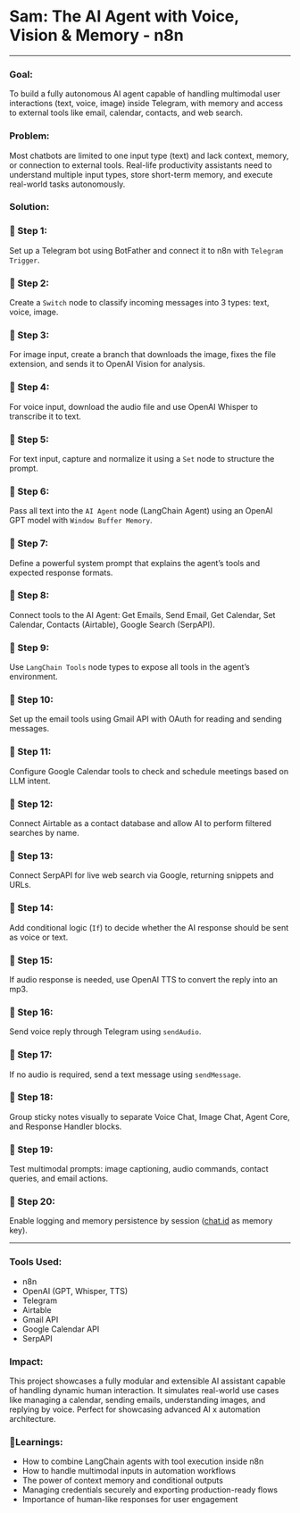 # Sam: The AI Agent with Voice, Vision & Memory - n8n

---

<aside>

### **Goal:**

To build a fully autonomous AI agent capable of handling multimodal user interactions (text, voice, image) inside Telegram, with memory and access to external tools like email, calendar, contacts, and web search.

### **Problem:**

Most chatbots are limited to one input type (text) and lack context, memory, or connection to external tools. Real-life productivity assistants need to understand multiple input types, store short-term memory, and execute real-world tasks autonomously.

### **Solution:**

### 🔷 Step 1:

Set up a Telegram bot using BotFather and connect it to n8n with `Telegram Trigger`.

### 🔷 Step 2:

Create a `Switch` node to classify incoming messages into 3 types: text, voice, image.

### 🔷 Step 3:

For image input, create a branch that downloads the image, fixes the file extension, and sends it to OpenAI Vision for analysis.

### 🔷 Step 4:

For voice input, download the audio file and use OpenAI Whisper to transcribe it to text.

### 🔷 Step 5:

For text input, capture and normalize it using a `Set` node to structure the prompt.

### 🔷 Step 6:

Pass all text into the `AI Agent` node (LangChain Agent) using an OpenAI GPT model with `Window Buffer Memory`.

### 🔷 Step 7:

Define a powerful system prompt that explains the agent’s tools and expected response formats.

### 🔷 Step 8:

Connect tools to the AI Agent: Get Emails, Send Email, Get Calendar, Set Calendar, Contacts (Airtable), Google Search (SerpAPI).

### 🔷 Step 9:

Use `LangChain Tools` node types to expose all tools in the agent’s environment.

### 🔷 Step 10:

Set up the email tools using Gmail API with OAuth for reading and sending messages.

### 🔷 Step 11:

Configure Google Calendar tools to check and schedule meetings based on LLM intent.

### 🔷 Step 12:

Connect Airtable as a contact database and allow AI to perform filtered searches by name.

### 🔷 Step 13:

Connect SerpAPI for live web search via Google, returning snippets and URLs.

### 🔷 Step 14:

Add conditional logic (`If`) to decide whether the AI response should be sent as voice or text.

### 🔷 Step 15:

If audio response is needed, use OpenAI TTS to convert the reply into an mp3.

### 🔷 Step 16:

Send voice reply through Telegram using `sendAudio`.

### 🔷 Step 17:

If no audio is required, send a text message using `sendMessage`.

### 🔷 Step 18:

Group sticky notes visually to separate Voice Chat, Image Chat, Agent Core, and Response Handler blocks.

### 🔷 Step 19:

Test multimodal prompts: image captioning, audio commands, contact queries, and email actions.

### 🔷 Step 20:

Enable logging and memory persistence by session ([chat.id](http://chat.id/) as memory key).

---

### **Tools Used:**

- n8n
- OpenAI (GPT, Whisper, TTS)
- Telegram
- Airtable
- Gmail API
- Google Calendar API
- SerpAPI

### **Impact:**

This project showcases a fully modular and extensible AI assistant capable of handling dynamic human interaction. It simulates real-world use cases like managing a calendar, sending emails, understanding images, and replying by voice. Perfect for showcasing advanced AI x automation architecture.

### **🧠Learnings:**

- How to combine LangChain agents with tool execution inside n8n
- How to handle multimodal inputs in automation workflows
- The power of context memory and conditional outputs
- Managing credentials securely and exporting production-ready flows
- Importance of human-like responses for user engagement
</aside>
